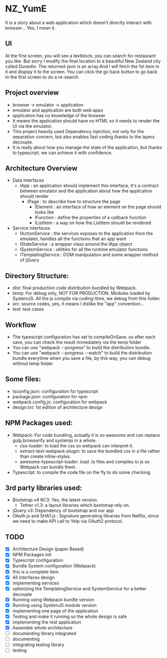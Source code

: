 # NZ_YumE
It is a story about a web application which doesn't directly interact with browser...
Yes, I mean it.

## UI
At the first screen, you will see a textblock, you can search for restaurant you like.
But sorry I modify the final location to a beautiful New Zealand city called Dunedin.
The returned-json is an array.And I will fetch the 1st item in it and display it to the screen. 
You can click the go back button to go back to the first screen to do a re-search.

## Project overview
* browser -> emulator -> application
* emulator and application are both web apps
* application has no knowledge of the browser
* It means the application should have no HTML so it needs to render the UI via the emulator.
* This project heavily used Dependency injection, not only for the separation concern, but also enables fast coding thanks to the layers decouple. 
* It is really about how you manage the state of the application, but thanks to typescript, we can achieve it with confidence.

## Architecture Overview
* Data interfaces
    * IApp : an application should implement this interface, it's a contract between emulator and the application about how the application should render
        * IPage : to describe how to structure the page
            * IElement : an interface of how an element on the page should looks like 
            * IFunction : define the properties of a callback function
            * IListItem : a way on how the ListItem should be rendered
* Service interfaces
    * IActionService : the services exposes to the application from the emulator, handles all the functions that an app want
    * IStateService : a wrapper class around the IApp object
    * ISystemService : utilities for all the runtime emulator functions
    * ITemplatingService : DOM manipulation and some wrapper method of jQuery

## Directory Structure:
* dist: final production code distribution bundled by Webpack.
* temp: For debug only, NOT FOR PRODUCTION. Modules loaded by SystemJS. All the js compile via coding-time, we debug from this folder. 
* src: source codes, yes, it means I dislike the "app" convention...
* test: test cases

## Workflow
* The typescript configuration has set to compileOnSave, so after each save, you can check the result immediately via the temp folder
* You can use "webpack --progress" to build the distribution bundle.
* You can use "webpack --progress --watch" to build the distribution bundle everytime when you save a file, by this way, you can debug without temp folder.

## Some files:
* tsconfig.json: configuration for typescript
* package.json: configuration for npm
* webpack.config.js: configuration for webpack
* design.txt: 1st edition of architecture design

## NPM Packages used:
* Webpack: For code bundling, actually it is so awesome and can replace gulp,browserify and systemjs in a whole.
    * css-loader: to load the css so webpack can interpret it.
    * extract-text-webpack-plugin: to save the bundled css in a file rather than create inline-styles.
    * awesome-typescript-loader: load .ts files and compiles to js so Webpack can bundle them.
* Typescript: to compile the code file on the fly to do some checking

## 3rd party libraries used:
* Bootstrap v4 RC3: Yes, the latest version.
    * Tether v1.3: a layout libraries which bootstrap rely on.
* jQuery v3: Dependency of bootstrap and our app
* OAuth.js and SHA1.js : Signature generating libraries from Netflix, since we need to make API call to Yelp via OAuth2 protocol.

## TODO
- [x] Architecture Design (paper Based)
- [x] NPM Packages init
- [x] Typescript configuration
- [x] Bundle System configuration (Webpack)
- [x] this is a complete item
- [x] All interfaces design
- [x] implementing services
- [x] optimizing the TemplatingService and SystemService for a better decouple
- [x] Running using Webpack bundle version
- [x] Running using SystemJS module version
- [x] implementing one page of the application
- [x] Testing and make it running so the whole design is safe
- [x] implementing the rest application
- [x] Assemble whole architecture
- [ ] documenting library integrated
- [ ] documenting
- [ ] integrating testing library 
- [ ] testing
